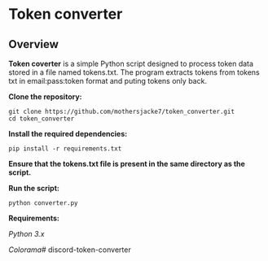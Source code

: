 # Token converter
## Overview
**Token coverter** is a simple Python script designed to process token data stored in a file named tokens.txt. The program extracts tokens from tokens txt in email:pass:token format and puting tokens only back.


**Clone the repository:**

```
git clone https://github.com/mothersjacke7/token_converter.git
cd token_converter
```
**Install the required dependencies:**
```
pip install -r requirements.txt
```

**Ensure that the tokens.txt file is present in the same directory as the script.**

**Run the script:**

```
python converter.py
```
**Requirements:**

_Python 3.x_

_Colorama_#   d i s c o r d - t o k e n - c o n v e r t e r  
 